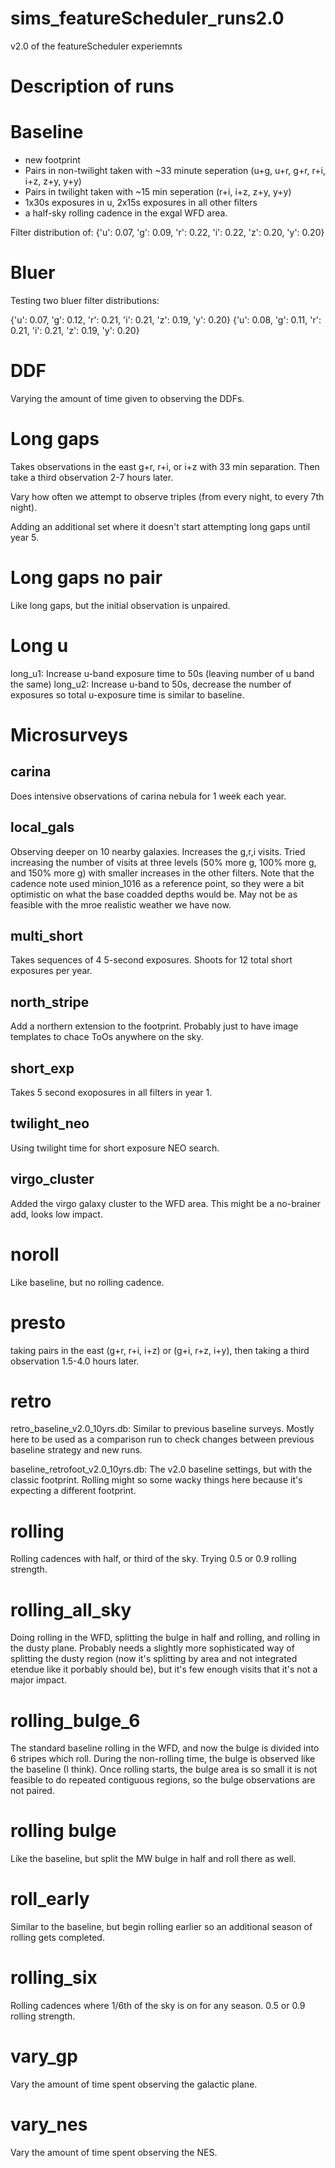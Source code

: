 # sims_featureScheduler_runs2.0
v2.0 of the featureScheduler experiemnts


# Description of runs

# Baseline

* new footprint
* Pairs in non-twilight taken with ~33 minute seperation (u+g, u+r, g+r, r+i, i+z, z+y, y+y)
* Pairs in twilight taken with ~15 min seperation (r+i, i+z, z+y, y+y)
* 1x30s exposures in u, 2x15s exposures in all other filters
* a half-sky rolling cadence in the exgal WFD area.

Filter distribution of:  {'u': 0.07, 'g': 0.09, 'r': 0.22, 'i': 0.22, 'z': 0.20, 'y': 0.20}


# Bluer

Testing two bluer filter distributions:

{'u': 0.07, 'g': 0.12, 'r': 0.21, 'i': 0.21, 'z': 0.19, 'y': 0.20}
{'u': 0.08, 'g': 0.11, 'r': 0.21, 'i': 0.21, 'z': 0.19, 'y': 0.20}

# DDF

Varying the amount of time given to observing the DDFs.

# Long gaps

Takes observations in the east g+r, r+i, or i+z with 33 min separation. Then take a third observation 2-7 hours later.

Vary how often we attempt to observe triples (from every night, to every 7th night).

Adding an additional set where it doesn't start attempting long gaps until year 5.

# Long gaps no pair

Like long gaps, but the initial observation is unpaired. 

# Long u

long_u1:  Increase u-band exposure time to 50s (leaving number of u band the same)
long_u2:  Increase u-band to 50s, decrease the number of exposures so total u-exposure time is similar to baseline.

# Microsurveys

## carina

Does intensive observations of carina nebula for 1 week each year.

## local_gals

Observing deeper on 10 nearby galaxies. Increases the g,r,i visits. Tried increasing the number of visits at three levels (50% more g, 100% more g, and 150% more g) with smaller increases in the other filters.  Note that the cadence note used minion_1016 as a reference point, so they were a bit optimistic on what the base coadded depths would be. May not be as feasible with the mroe realistic weather we have now.

## multi_short

Takes sequences of 4 5-second exposures. Shoots for 12 total short exposures per year.

## north_stripe

Add a northern extension to the footprint. Probably just to have image templates to chace ToOs anywhere on the sky.

## short_exp

Takes 5 second exoposures in all filters in year 1. 

## twilight_neo

Using twilight time for short exposure NEO search. 

## virgo_cluster

Added the virgo galaxy cluster to the WFD area. This might be a no-brainer add, looks low impact.


# noroll

Like baseline, but no rolling cadence.

# presto

taking pairs in the east (g+r, r+i, i+z) or (g+i, r+z, i+y), then taking a third observation 1.5-4.0 hours later. 


# retro

retro_baseline_v2.0_10yrs.db: Similar to previous baseline surveys. Mostly here to be used as a comparison run to check changes between previous baseline strategy and new runs.

baseline_retrofoot_v2.0_10yrs.db:  The v2.0 baseline settings, but with the classic footprint. Rolling might so some wacky things here because it's expecting a different footprint.

# rolling

Rolling cadences with half, or third of the sky. Trying 0.5 or 0.9 rolling strength.


# rolling_all_sky

Doing rolling in the WFD, splitting the bulge in half and rolling, and rolling in the dusty plane. Probably needs a slightly more sophisticated way of splitting the dusty region (now it's splitting by area and not integrated etendue like it porbably should be), but it's few enough visits that it's not a major impact.

# rolling_bulge_6

The standard baseline rolling in the WFD, and now the bulge is divided into 6 stripes which roll. During the non-rolling time, the bulge is observed like the baseline (I think). Once rolling starts, the bulge area is so small it is not feasible to do repeated contiguous regions, so the bulge observations are not paired. 


# rolling bulge

Like the baseline, but split the MW bulge in half and roll there as well. 

# roll_early

Similar to the baseline, but begin rolling earlier so an additional season of rolling gets completed. 

# rolling_six

Rolling cadences where 1/6th of the sky is on for any season. 0.5 or 0.9 rolling strength.

# vary_gp

Vary the amount of time spent observing the galactic plane.

# vary_nes

Vary the amount of time spent observing the NES.

